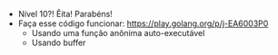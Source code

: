 - Nível 10?! Êita! Parabéns!
- Faça esse código funcionar: https://play.golang.org/p/j-EA6003P0
	- Usando uma função anônima auto-executável
	- Usando buffer
